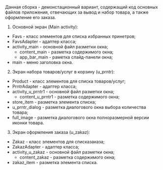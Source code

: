   Данная сборка - демонстационный вариант, содержащий код основных файлов приложения, отвечающих за вывод и набор товара, а также оформление его заказа.
1. Основной экран (Main activity):
  - Favs - класс элементов для списка избранных принетров;
  - FavsAdapter - адаптер класса;
  - activity_main - основной файл разметки окна;
    * content_main - разметка содержимого окна;
    * app_bar_main - раметка слайд-панели окна;
  - main - меню заголовка окна.
2. Экран набора товаров/услуг в корзину (u_prntr):
  - Product - класс элементов для списка товаров/услуг;
  - PrntrAdapter - адаптер класса;
  - activity_u_prntr1 - основной файл разметки окна;
    * content_u_prntr1 - разметка содержимого окна;
  - store_item - разметка элемента списка;
  - u_prntr_dialog - разметка диалогового окна выбора количества товара;
  - full_image - разметка диалогового окна полноразмерной версии иконки товара.
3. Экран оформления заказа (u_zakaz):
  - Zakaz - класс элементов для списказаказа;
  - ZakazAdapter - адаптер класса;
  - activity_u_zakaz - основной файл разметки окна;
    * content_zakaz - разметка содержимого окна;
  - zakaz_item - разметка элемента списка.
